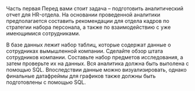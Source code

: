 Часть первая
Перед вами стоит задача – подготовить аналитический отчет для HR-отдела. На основании проведенной аналитики предполагается составить рекомендации для отдела кадров по стратегии набора персонала, 
а также по взаимодействию с уже имеющимися сотрудниками.

В базе данных лежит набор таблиц, которые содержат данные о сотрудниках вымышленной компании. Сделайте обзор штата сотрудников компании. 
Составьте набор предметов исследования, а затем проверьте их на данных. Вся аналитика должна быть выполена с помощью SQL. 
Впоследствии данные можно визуализировать, однако финальные датафреймы для графиков также должны быть подготовлены с помощью SQL.
